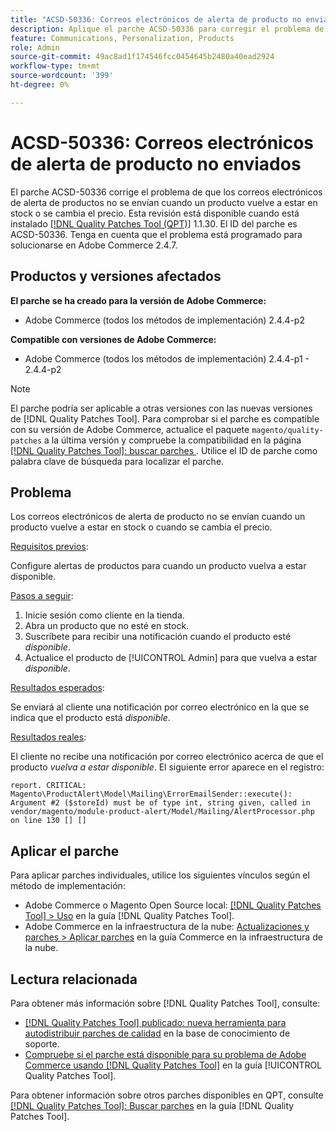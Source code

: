 ```yaml
---
title: "ACSD-50336: Correos electrónicos de alerta de producto no enviados"
description: Aplique el parche ACSD-50336 para corregir el problema de Adobe Commerce donde los correos electrónicos de alerta de producto no se envían cuando un producto vuelve a estar en stock o se cambia el precio.
feature: Communications, Personalization, Products
role: Admin
source-git-commit: 49ac8ad1f174546fcc0454645b2480a40ead2924
workflow-type: tm+mt
source-wordcount: '399'
ht-degree: 0%

---
```


# ACSD-50336: Correos electrónicos de alerta de producto no enviados

El parche ACSD-50336 corrige el problema de que los correos electrónicos de alerta de productos no se envían cuando un producto vuelve a estar en stock o se cambia el precio. Esta revisión está disponible cuando está instalado [[!DNL Quality Patches Tool (QPT)]](https://experienceleague.adobe.com/en/docs/commerce-knowledge-base/kb/announcements/commerce-announcements/magento-quality-patches-released-new-tool-to-self-serve-quality-patches) 1.1.30. El ID del parche es ACSD-50336. Tenga en cuenta que el problema está programado para solucionarse en Adobe Commerce 2.4.7.

## Productos y versiones afectados

**El parche se ha creado para la versión de Adobe Commerce:**

* Adobe Commerce (todos los métodos de implementación) 2.4.4-p2

**Compatible con versiones de Adobe Commerce:**

* Adobe Commerce (todos los métodos de implementación) 2.4.4-p1 - 2.4.4-p2

>[!NOTE]
>
>El parche podría ser aplicable a otras versiones con las nuevas versiones de [!DNL Quality Patches Tool]. Para comprobar si el parche es compatible con su versión de Adobe Commerce, actualice el paquete `magento/quality-patches` a la última versión y compruebe la compatibilidad en la página [[!DNL Quality Patches Tool]: buscar parches ](https://experienceleague.adobe.com/tools/commerce-quality-patches/index.html). Utilice el ID de parche como palabra clave de búsqueda para localizar el parche.

## Problema

Los correos electrónicos de alerta de producto no se envían cuando un producto vuelve a estar en stock o cuando se cambia el precio.

<u>Requisitos previos</u>:

Configure alertas de productos para cuando un producto vuelva a estar disponible.

<u>Pasos a seguir</u>:

1. Inicie sesión como cliente en la tienda.
1. Abra un producto que no esté en stock.
1. Suscríbete para recibir una notificación cuando el producto esté *disponible*.
1. Actualice el producto de [!UICONTROL Admin] para que vuelva a estar _disponible_.

<u>Resultados esperados</u>:

Se enviará al cliente una notificación por correo electrónico en la que se indica que el producto está *disponible*.

<u>Resultados reales</u>:

El cliente no recibe una notificación por correo electrónico acerca de que el producto *vuelva a estar disponible*. El siguiente error aparece en el registro:

```
report. CRITICAL: Magento\ProductAlert\Model\Mailing\ErrorEmailSender::execute(): Argument #2 ($storeId) must be of type int, string given, called in vendor/magento/module-product-alert/Model/Mailing/AlertProcessor.php on line 130 [] [] 
```

## Aplicar el parche

Para aplicar parches individuales, utilice los siguientes vínculos según el método de implementación:

* Adobe Commerce o Magento Open Source local: [[!DNL Quality Patches Tool] > Uso](https://experienceleague.adobe.com/docs/commerce-operations/tools/quality-patches-tool/usage.html) en la guía [!DNL Quality Patches Tool].
* Adobe Commerce en la infraestructura de la nube: [Actualizaciones y parches > Aplicar parches](https://experienceleague.adobe.com/docs/commerce-cloud-service/user-guide/develop/upgrade/apply-patches.html) en la guía Commerce en la infraestructura de la nube.

## Lectura relacionada

Para obtener más información sobre [!DNL Quality Patches Tool], consulte:

* [[!DNL Quality Patches Tool] publicado: nueva herramienta para autodistribuir parches de calidad](https://experienceleague.adobe.com/en/docs/commerce-knowledge-base/kb/announcements/commerce-announcements/magento-quality-patches-released-new-tool-to-self-serve-quality-patches) en la base de conocimiento de soporte.
* [Compruebe si el parche está disponible para su problema de Adobe Commerce usando [!DNL Quality Patches Tool]](/help/tools/quality-patches-tool/patches-available-in-qpt/check-patch-for-magento-issue-with-magento-quality-patches.md) en la guía [!UICONTROL Quality Patches Tool].


Para obtener información sobre otros parches disponibles en QPT, consulte [[!DNL Quality Patches Tool]: Buscar parches](https://experienceleague.adobe.com/tools/commerce-quality-patches/index.html) en la guía [!DNL Quality Patches Tool].

